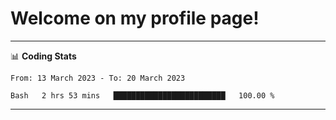 # Welcome on my profile page!
<!-- print(("dralla"[::-1]+"s").capitalize()) -->

<!-- ---
👨🏻‍💻 **Busy With**
* Learning new Skills.
* Building small Projects.
* Being helpful. -->

---
📊 **Coding Stats**
<!--START_SECTION:waka-->

```text
From: 13 March 2023 - To: 20 March 2023

Bash   2 hrs 53 mins   █████████████████████████   100.00 %
```

<!--END_SECTION:waka-->
---
